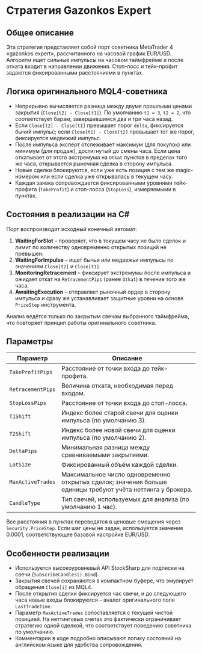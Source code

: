 # Стратегия Gazonkos Expert

## Общее описание
Эта стратегия представляет собой порт советника MetaTrader 4 «gazonkos expert», рассчитанного на часовой график EUR/USD. Алгоритм ищет сильные импульсы на часовом таймфрейме и после отката входит в направлении движения. Стоп-лосс и тейк-профит задаются фиксированными расстояниями в пунктах.

## Логика оригинального MQL4-советника
- Непрерывно вычисляется разница между двумя прошлыми ценами закрытия (`Close[t2] - Close[t1]`). По умолчанию `t1 = 3`, `t2 = 2`, что соответствует барам, завершившимся два и три часа назад.
- Если `Close[t2] - Close[t1]` превышает порог `delta`, фиксируется бычий импульс; если `Close[t1] - Close[t2]` превышает тот же порог, фиксируется медвежий импульс.
- После импульса эксперт отслеживает максимум (для покупок) или минимум (для продаж), достигнутый до смены часа. Если цена откатывает от этого экстремума на `Otkat` пунктов в пределах того же часа, открывается рыночная сделка в сторону импульса.
- Новые сделки блокируются, если уже есть позиция с тем же magic-номером или если сделка уже открывалась в текущем часу.
- Каждая заявка сопровождается фиксированными уровнями тейк-профита (`TakeProfit`) и стоп-лосса (`StopLoss`), измеряемыми в пунктах.

## Состояния в реализации на C#
Порт воспроизводит исходный конечный автомат:
1. **WaitingForSlot** – проверяет, что в текущем часу не было сделок и лимит по количеству одновременно открытых позиций не превышен.
2. **WaitingForImpulse** – ищет бычьи или медвежьи импульсы по значениям `Close[t2]` и `Close[t1]`.
3. **MonitoringRetracement** – фиксирует экстремумы после импульса и ожидает откат на `RetracementPips` (ранее `Otkat`) в течение того же часа.
4. **AwaitingExecution** – отправляет рыночный ордер в сторону импульса и сразу же устанавливает защитные уровни на основе `PriceStep` инструмента.

Анализ ведётся только по закрытым свечам выбранного таймфрейма, что повторяет принцип работы оригинального советника.

## Параметры
| Параметр | Описание |
|----------|----------|
| `TakeProfitPips` | Расстояние от точки входа до тейк-профита. |
| `RetracementPips` | Величина отката, необходимая перед входом. |
| `StopLossPips` | Расстояние от точки входа до стоп-лосса. |
| `T1Shift` | Индекс более старой свечи для оценки импульса (по умолчанию 3). |
| `T2Shift` | Индекс более новой свечи для оценки импульса (по умолчанию 2). |
| `DeltaPips` | Минимальная разница между сравниваемыми закрытиями. |
| `LotSize` | Фиксированный объём каждой сделки. |
| `MaxActiveTrades` | Максимальное число одновременно открытых сделок; значения больше единицы требуют учёта неттинга у брокера. |
| `CandleType` | Тип свечей, используемых для анализа (по умолчанию 1 час). |

Все расстояния в пунктах переводятся в ценовые смещения через `Security.PriceStep`. Если шаг цены не задан, используется значение 0.0001, соответствующее базовой настройке EUR/USD.

## Особенности реализации
- Используется высокоуровневый API StockSharp для подписки на свечи (`SubscribeCandles().Bind`).
- Закрытия свечей сохраняются в компактном буфере, что эмулирует обращения `Close[i]` из MQL4.
- После открытия сделки фиксируется час свечи, и до следующего часа новые входы блокируются – аналог оригинального поля `LastTradeTime`.
- Параметр `MaxActiveTrades` сопоставляется с текущей чистой позицией. На неттинговых счетах это фактически ограничивает стратегию одной сделкой, что соответствует поведению советника по умолчанию.
- Комментарии в коде подробно описывают логику состояний на английском языке для удобства сопровождения.
